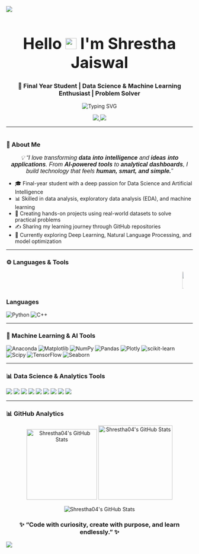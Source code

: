 <div>
  <img style="100%" src="https://capsule-render.vercel.app/api?type=waving&height=100&section=header&reversal=false&fontSize=70&fontColor=FFFFFF&fontAlign=50&fontAlignY=50&stroke=-&descSize=20&descAlign=50&descAlignY=50&theme=cobalt"  />
</div>

###
<h1 align="center" style="font-size: 3em; font-weight: bold;">
  Hello  <img src="https://media.giphy.com/media/hvRJCLFzcasrR4ia7z/giphy.gif" width="30px"/> I'm Shrestha Jaiswal
</h1>

<h3 align="center">🚀 Final Year Student | Data Science & Machine Learning Enthusiast | Problem Solver</h3>

<p align="center">
  <img src="https://readme-typing-svg.demolab.com?font=JetBrains+Mono&pause=800&color=00BFFF&center=true&vCenter=true&width=500&lines=Final+Year+Student+in+Data+Science;Exploring+ML%2C+AI+%26+Analytics;Transforming+Data+into+Decisions;Lifelong+Learner+%7C+Code+%26+Curiosity" alt="Typing SVG" />
</p>

<p align="center">
  <a href="https://www.linkedin.com/in/shrestha-jaiswal/" target="_blank">
    <img src="https://img.shields.io/badge/LinkedIn-blue?style=for-the-badge&logo=linkedin&logoColor=white" />
  </a>

  <a href="https://shresthajaiswal.netlify.app/">
    <img src="https://img.shields.io/badge/Portfolio-000?style=for-the-badge&logo=vercel&logoColor=white" />
  </a>
</p>

---
<img src="https://komarev.com/ghpvc/?username=Shrestha04&style=flat-square&color=blue" alt=""/>

### 🧠 About Me

<p align="center">
  <em style="font-family:'Poppins', sans-serif; font-size:16px;">💡 “I love transforming <b>data into intelligence</b> and <b>ideas into applications</b>. From <b>AI-powered tools</b> to <b>analytical dashboards</b>, I build technology that feels <b>human, smart, and simple.</b>”</em>
</p>

- 🎓 Final-year student with a deep passion for Data Science and Artificial Intelligence  
- 📊 Skilled in data analysis, exploratory data analysis (EDA), and machine learning  
- 🧪 Creating hands-on projects using real-world datasets to solve practical problems  
- ✍️ Sharing my learning journey through GitHub repositories  
- 🌱 Currently exploring Deep Learning, Natural Language Processing, and model optimization

----

### ⚙️ Languages & Tools

<div align="center">
  <marquee behavior="scroll" direction="left" scrollamount="6" onmouseover="this.stop();" onmouseout="this.start();" width="90%">
    <img src="https://cdn.jsdelivr.net/gh/devicons/devicon/icons/anaconda/anaconda-original.svg" height="45" alt="anaconda" />
    <img src="https://cdn.jsdelivr.net/gh/devicons/devicon/icons/flask/flask-original.svg" height="45" alt="flask" />
    <img src="https://cdn.jsdelivr.net/gh/devicons/devicon/icons/kaggle/kaggle-original.svg" height="45" alt="kaggle" />
    <img src="https://cdn.jsdelivr.net/gh/devicons/devicon/icons/jupyter/jupyter-original.svg" height="45" alt="jupyter" />
    <img src="https://cdn.jsdelivr.net/gh/devicons/devicon/icons/numpy/numpy-original.svg" height="45" alt="numpy" />
    <img src="https://cdn.jsdelivr.net/gh/devicons/devicon/icons/opencv/opencv-original.svg" height="45" alt="opencv" />
    <img src="https://cdn.jsdelivr.net/gh/devicons/devicon/icons/pandas/pandas-original.svg" height="45" alt="pandas" />
    <img src="https://cdn.jsdelivr.net/gh/devicons/devicon/icons/pytorch/pytorch-original.svg" height="45" alt="pytorch" />
    <img src="https://cdn.jsdelivr.net/gh/devicons/devicon/icons/tensorflow/tensorflow-original.svg" height="45" alt="tensorflow" />
    <img src="https://cdn.jsdelivr.net/gh/devicons/devicon/icons/vscode/vscode-original.svg" height="45" alt="vscode" />
    <img src="https://cdn.simpleicons.org/mysql/4479A1" height="45" alt="mysql" />
    <img src="https://cdn.jsdelivr.net/gh/devicons/devicon/icons/html5/html5-original.svg" height="45" alt="html5" />
    <img src="https://cdn.jsdelivr.net/gh/devicons/devicon/icons/css3/css3-original.svg" height="45" alt="css3" />
    <img src="https://cdn.jsdelivr.net/gh/devicons/devicon/icons/javascript/javascript-original.svg" height="45" alt="javascript" />
    <img src="https://cdn.jsdelivr.net/gh/devicons/devicon/icons/bootstrap/bootstrap-original.svg" height="45" alt="bootstrap" />
    <img src="https://cdn.jsdelivr.net/gh/devicons/devicon/icons/tailwindcss/tailwindcss-original-wordmark.svg" height="45" alt="tailwindcss" />
    <img src="https://cdn.jsdelivr.net/gh/devicons/devicon/icons/canva/canva-original.svg" height="45" alt="canva" />
    <img src="https://cdn.jsdelivr.net/gh/devicons/devicon/icons/cplusplus/cplusplus-original.svg" height="45" alt="cplusplus" />
    <img src="https://cdn.jsdelivr.net/gh/devicons/devicon/icons/python/python-original.svg" height="45" alt="python" />
  </marquee>
</div>

###


<h3 align="left">Languages </h3>

![Python](https://img.shields.io/badge/python-3670A0?style=for-the-badge&logo=python&logoColor=ffdd54)
![C++](https://img.shields.io/badge/c++-%2300599C.svg?style=for-the-badge&logo=c%2B%2B&logoColor=white)

----

<h3>🤖 Machine Learning & AI Tools</h3>



![Anaconda](https://img.shields.io/badge/Anaconda-%2344A833.svg?style=for-the-badge&logo=anaconda&logoColor=white)
  ![Matplotlib](https://img.shields.io/badge/Matplotlib-%23ffffff.svg?style=for-the-badge&logo=Matplotlib&logoColor=black) 
  ![NumPy](https://img.shields.io/badge/numpy-%23013243.svg?style=for-the-badge&logo=numpy&logoColor=white) 
  ![Pandas](https://img.shields.io/badge/pandas-%23150458.svg?style=for-the-badge&logo=pandas&logoColor=white) 
  ![Plotly](https://img.shields.io/badge/Plotly-%233F4F75.svg?style=for-the-badge&logo=plotly&logoColor=white) 
  ![scikit-learn](https://img.shields.io/badge/scikit--learn-%23F7931E.svg?style=for-the-badge&logo=scikit-learn&logoColor=white) 
  ![Scipy](https://img.shields.io/badge/SciPy-%230C55A5.svg?style=for-the-badge&logo=scipy&logoColor=%white) 
  ![TensorFlow](https://img.shields.io/badge/TensorFlow-%23FF6F00.svg?style=for-the-badge&logo=TensorFlow&logoColor=white)
  ![Seaborn](https://img.shields.io/badge/Seaborn-%2300599C.svg?style=for-the-badge&logo=Seaborn&logoColor=white)


----

<h3>📊 Data Science & Analytics Tools</h3>
<p align="left">
  <img src="https://img.shields.io/badge/Python-FFD43B?style=for-the-badge&logo=python&logoColor=black" />
  <img src="https://img.shields.io/badge/SQL-336791?style=for-the-badge&logo=postgresql&logoColor=white" />
  <img src="https://img.shields.io/badge/R-276DC3?style=for-the-badge&logo=r&logoColor=white" />
  <img src="https://img.shields.io/badge/Pandas-2C2D72?style=for-the-badge&logo=pandas&logoColor=white" />
  <img src="https://img.shields.io/badge/Numpy-013243?style=for-the-badge&logo=numpy&logoColor=white" />
  <img src="https://img.shields.io/badge/Matplotlib-3776AB?style=for-the-badge&logo=matplotlib&logoColor=white" />
  <img src="https://img.shields.io/badge/PowerBI-F2C811?style=for-the-badge&logo=powerbi&logoColor=black" />
  <img src="https://img.shields.io/badge/Tableau-E67927?style=for-the-badge&logo=tableau&logoColor=white" />
  <img src="https://img.shields.io/badge/Excel-F2C811?style=for-the-badge&logo=powerbi&logoColor=black" />
</p>


----

### 📊 GitHub Analytics

<p align="center">
  <img src="https://github-readme-stats.vercel.app/api?username=Shrestha04&theme=tokyonight&show_icons=true&hide_border=false&count_private=true" alt="Shrestha04's GitHub Stats" height="190" />
  <img src="https://github-readme-stats.vercel.app/api/top-langs/?username=Shrestha04&theme=tokyonight&show_icons=true&hide_border=false&layout=compact" alt="Shrestha04's GitHub Stats" height="200" />
</p>

<p align="center">
  <img src="https://streak-stats.demolab.com?user=Shrestha04&theme=tokyonight&hide_border=false" alt="Shrestha04's GitHub Stats" />
</p>


###


<h3 align="center">✨ “Code with curiosity, create with purpose, and learn endlessly.” ✨</h3>

<div>
  <img style="100%" src="https://capsule-render.vercel.app/api?type=waving&height=100&section=footer&reversal=false&fontSize=70&fontColor=FFFFFF&fontAlign=50&fontAlignY=50&stroke=-&descSize=20&descAlign=50&descAlignY=50&textBg=false&theme=cobalt"  />
</div>

###

